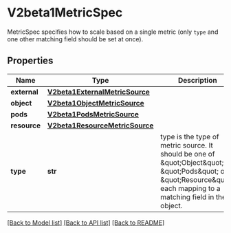 # V2beta1MetricSpec

MetricSpec specifies how to scale based on a single metric (only `type` and one other matching field should be set at once).
## Properties
Name | Type | Description | Notes
------------ | ------------- | ------------- | -------------
**external** | [**V2beta1ExternalMetricSource**](V2beta1ExternalMetricSource.md) |  | [optional] 
**object** | [**V2beta1ObjectMetricSource**](V2beta1ObjectMetricSource.md) |  | [optional] 
**pods** | [**V2beta1PodsMetricSource**](V2beta1PodsMetricSource.md) |  | [optional] 
**resource** | [**V2beta1ResourceMetricSource**](V2beta1ResourceMetricSource.md) |  | [optional] 
**type** | **str** | type is the type of metric source.  It should be one of \&quot;Object\&quot;, \&quot;Pods\&quot; or \&quot;Resource\&quot;, each mapping to a matching field in the object. | 

[[Back to Model list]](../README.md#documentation-for-models) [[Back to API list]](../README.md#documentation-for-api-endpoints) [[Back to README]](../README.md)


